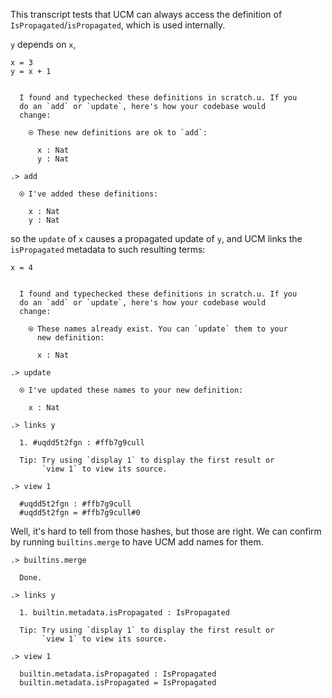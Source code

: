 This transcript tests that UCM can always access the definition of 
`IsPropagated`/`isPropagated`, which is used internally.

`y` depends on `x`,
```unison
x = 3
y = x + 1
```

```ucm

  I found and typechecked these definitions in scratch.u. If you
  do an `add` or `update`, here's how your codebase would
  change:
  
    ⍟ These new definitions are ok to `add`:
    
      x : Nat
      y : Nat

```
```ucm
.> add

  ⍟ I've added these definitions:
  
    x : Nat
    y : Nat

```
so the `update` of `x` causes a propagated update of `y`, and UCM links the 
`isPropagated` metadata to such resulting terms:

```unison
x = 4
```

```ucm

  I found and typechecked these definitions in scratch.u. If you
  do an `add` or `update`, here's how your codebase would
  change:
  
    ⍟ These names already exist. You can `update` them to your
      new definition:
    
      x : Nat

```
```ucm
.> update

  ⍟ I've updated these names to your new definition:
  
    x : Nat

.> links y

  1. #uqdd5t2fgn : #ffb7g9cull
  
  Tip: Try using `display 1` to display the first result or
       `view 1` to view its source.

.> view 1

  #uqdd5t2fgn : #ffb7g9cull
  #uqdd5t2fgn = #ffb7g9cull#0

```
Well, it's hard to tell from those hashes, but those are right.  We can confirm
by running `builtins.merge` to have UCM add names for them.

```ucm
.> builtins.merge

  Done.

.> links y

  1. builtin.metadata.isPropagated : IsPropagated
  
  Tip: Try using `display 1` to display the first result or
       `view 1` to view its source.

.> view 1

  builtin.metadata.isPropagated : IsPropagated
  builtin.metadata.isPropagated = IsPropagated

```
